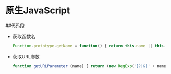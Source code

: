 # 原生JavaScript

##代码段
* 获取函数名
   ```javascript
   Function.prototype.getName = function() { return this.name || this.toString().match(/function\s*([^(]*)\(/)[1] }
   ```
* 获取URL参数
  ```javascript
  function getURLParameter (name) { return (new RegExp('[?|&]' + name + '=' + '([^&;]+?)(&|#|;|$)').exec(window.location.href) || [null, ''])[1].replace(/\+/g, '%20') || '' }
  ```
